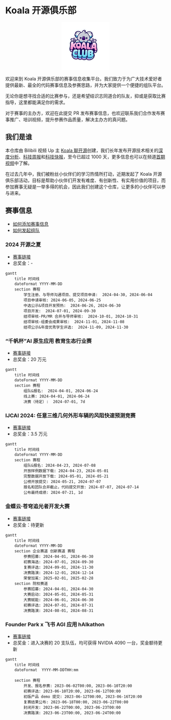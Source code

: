# Koala 开源俱乐部

<p align="center">
  <img src="./logo.png" width="150px" alt="logo" />
</p>

欢迎来到 Koala 开源俱乐部的赛事信息收集平台。我们致力于为广大技术爱好者提供最新、最全的代码赛事信息及参赛思路，并为大家提供一个便捷的组队平台。

无论你是想寻找合适的比赛参与，还是希望结识志同道合的队友，抑或是获取比赛指导，这里都能满足你的需求。

对于赛事的主办方，欢迎在此提交 PR 发布赛事信息，也欢迎联系我们合作发布赛事推广、培训视频，提升参赛作品质量，解决主办方的真问题。

## 我们是谁

本仓库由 Bilibili 视频 Up 主 [Koala 聊开源](https://space.bilibili.com/489667127)创建，我们长年发布开源技术相关的[深度分析](https://space.bilibili.com/489667127/channel/collectiondetail?sid=410578)、[科技周报](https://space.bilibili.com/489667127/channel/collectiondetail?sid=249279)和[科技快报](https://space.bilibili.com/489667127/channel/collectiondetail?sid=3083183)，至今已超过 1000 天，更多信息也可以在频道[首期视频](https://www.bilibili.com/video/BV1CL4y1e7C1)中了解。

在过去几年中，我们被粉丝小伙伴们的学习热情所打动，近期发起了 Koala 开源俱乐部活动，目标是帮助小伙伴们开发有难度、有创新性、有实用价值的项目，而参加赛事无疑是一举多得的机会，因此我们创建这个仓库，让更多的小伙伴可以参与进来。

## 赛事信息

- [如何添加赛事信息](./add-a-hackathon.md)
- [如何发起组队](./find-your-team-member.md)

### 2024 开源之夏

- [赛事链接](https://summer-ospp.ac.cn/)
- 总奖金：-

```mermaid
gantt
    title 时间线
    dateFormat YYYY-MM-DD
    section 赛程
        学生注册、与导师沟通项目、提交项目申请:  2024-04-30, 2024-06-04
        项目申请审核: 2024-06-05, 2024-06-25
        中选公示&项目开发预热:  2024-06-26, 2024-06-30
        项目开发:  2024-07-01, 2024-09-30
        结项审核-PR/MR 合并与导师审核:  2024-10-01, 2024-10-31
        结项审核-组委会成果审核:  2024-11-01, 2024-11-08
        结项公示&年度优秀学生评选:  2024-11-09, 2024-11-30
```

### “千帆杯”AI 原生应用 教育生态行业赛

- [赛事链接](https://cloud.baidu.com/qianfandev/topic/269711)
- 总奖金：20 万元

```mermaid
gantt
    title 时间线
    dateFormat YYYY-MM-DD
    section 赛程
        组队&报名:  2024-04-01, 2024-06-24
        线上赛: 2024-04-01, 2024-06-24
        决赛（待定）:  2024-07-01, 7d
```

### IJCAI 2024: 任意三维几何外形车辆的风阻快速预测竞赛

- [赛事链接](https://competition.atomgit.com/competitionInfo?id=7f3f276465e9e845fd3a811d2d6925b5)
- 总奖金：3.5 万元

```mermaid
gantt
    title 时间线
    dateFormat YYYY-MM-DD
    section 赛程
        组队&报名: 2024-04-23, 2024-07-08
        开放样例数据下载: 2024-04-23, 2024-05-01
        完整数据开放下载: 2024-05-01, 2024-05-21
        公榜开放提交: 2024-05-21, 2024-07-07
        报名和团队合并截止，代码提交开放: 2024-07-07, 2024-07-14
        公布最终成绩: 2024-07-21, 1d
```

### 金蝶云·苍穹追光者开发大赛

- [赛事链接](https://dev.kingdee.com/active/competition/2024)
- 总奖金：待更新

```mermaid
gantt
    title 时间线
    dateFormat YYYY-MM-DD
    section 企业赛道 创新赛道 赛程
        参赛招募: 2024-04-01, 2024-06-30
        初赛海选: 2024-07-01, 2024-09-30
        复赛评选: 2024-09-01, 2024-11-30
        决赛路演: 2024-12-01, 2024-12-14
        荣誉加冕: 2025-02-01, 2025-02-28
    section 院校赛道
        参赛招募: 2024-04-01, 2024-04-30
        大赛启动: 2024-05-01, 2024-05-31
        大赛赋能: 2024-06-01, 2024-06-30
        初赛评选: 2024-07-01, 2024-07-31
        决赛路演: 2024-08-01, 2024-08-31
```

### Founder Park x 飞书 AGI 应用 hAIkathon

- [赛事链接](https://bytedance.larkoffice.com/wiki/LzxLwouvoi7y9kkxhJ3cxSt8nge)
- 总奖金：进入决赛的 20 支队伍，均可获得 NVIDIA 4090 一台，奖金额待更新

```mermaid
gantt
    title 时间线
    dateFormat  YYYY-MM-DDTHH:mm

    section 赛程 
        开发、报名参赛: 2023-06-02T00:00, 2023-06-10T20:00
        初赛评选: 2023-06-10T20:00, 2023-06-12T00:00
        初版产品 demo 提交: 2023-06-12T00:00, 2023-06-16T20:00
        复赛结果公布: 2023-06-18T00:00, 2023-06-22T00:00
        封闭开发: 2023-06-22T00:00, 2023-06-23T00:00
        决赛路演: 2023-06-23T00:00, 2023-06-24T00:00
```

